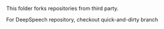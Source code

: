 This folder forks repositories from third party.

For DeepSpeech repository,
checkout quick-and-dirty branch
